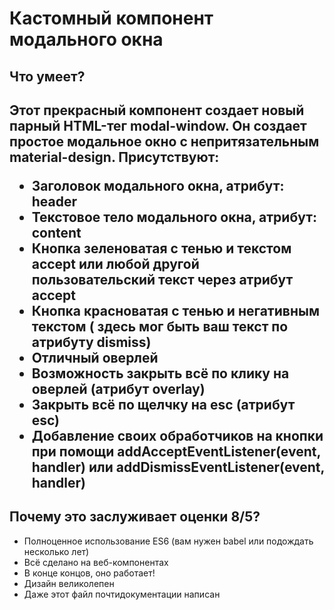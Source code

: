 <h1> Кастомный компонент модального окна </h1>
<h2> Что умеет?<h2>
Этот прекрасный компонент создает новый парный HTML-тег modal-window. Он создает простое модальное окно с непритязательным material-design.
Присутствуют:
<ul>
    <li> Заголовок модального окна, атрибут: header</li>
    <li> Текстовое тело модального окна, атрибут: content</li>
    <li> Кнопка зеленоватая с тенью и текстом accept или любой другой пользовательский текст через атрибут accept </li>
    <li> Кнопка красноватая с тенью и негативным текстом ( здесь мог быть ваш текст по атрибуту dismiss)</li>
    <li> Отличный оверлей</li>
    <li> Возможность закрыть всё по клику на оверлей (атрибут overlay) </li>
    <li> Закрыть всё по щелчку на esc (атрибут esc) </li>
    <li> Добавление своих обработчиков на кнопки при помощи addAcceptEventListener(event, handler) или addDismissEventListener(event, handler)</li>
</ul>

<h2> Почему это заслуживает оценки 8/5?</h2>
<ul>
    <li>Полноценное использование ES6 (вам нужен babel или подождать несколько лет)</li>
    <li>Всё сделано на веб-компонентах</li>
    <li>В конце концов, оно работает!</li>
    <li>Дизайн великолепен</li>
    <li>Даже этот файл почтидокументации написан</li>
</ul>
